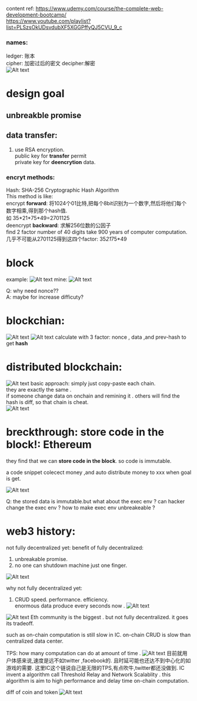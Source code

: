 content ref: https://www.udemy.com/course/the-complete-web-development-bootcamp/  
https://www.youtube.com/playlist?list=PLSzsOkUDsvdubXF5XGGPffyQJ5CVU_9_c
### names:  
ledger: 账本  
cipher: 加密过后的密文 decipher:解密  
![Alt text](image-12.png)
# design goal
## unbreakble promise
## data transfer:
1. use RSA encryption.  
public key for **transfer** permit  
private key for **deencrytion** data.  


### encryt methods:
Hash:  SHA-256 Cryptographic Hash Algorithm  
This method is like:  
encrypt **forward**: 将1024个01比特,把每个8bit识别为一个数字,然后将他们每个数字相乘,得到那个hash值.   
如  35\*21\*75\*49=2701125  
deencrypt **backward**: 求解256位数的公因子   
find 2 factor number of 40 digits  take 900 years of computer computation.      
几乎不可能从2701125得到这四个factor: 35*21*75*49  


# block
example:
![Alt text](image-13.png)
mine:
![Alt text](image-14.png)

Q: why need nonce??   
A: maybe for increase difficuty?


# blockchian:

![Alt text](image-16.png)
![Alt text](image-15.png)
calculate with 3 factor:  nonce , data ,and prev-hash to get **hash**

# distributed blockchain:
![Alt text](image-17.png)
basic approach:
simply just copy-paste each chain.  
they are exactly the same .  
if someone change data on onchain and remining it . others will find the hash is diff, so that chain is cheat.  
![Alt text](image-18.png)


# breckthrough: store code in the block!: Ethereum
they find that we can **store code in the block**.
so code is immutable.

a code snippet colecect money ,and auto distribute money to xxx when goal is get.

![Alt text](image-19.png)

Q: the  stored data  is immutable.but what about the exec env ? can hacker change the exec env ? 
how to make exec env unbreakeable ?


# web3 history:
not fully decentralized yet:
benefit of fully decentralized:
1. unbreakable promise.
2. no one can shutdown machine just one finger.

![Alt text](image-20.png)

why not fully decentralized yet:  
1. CRUD speed. performance. efficiency.  
enormous data produce every seconds now .
![Alt text](image-21.png)

![Alt text](image-22.png)
Eth community is the biggest .
but not fully decentralized.
it goes its tradeoff.

such as on-chain computation is still slow in IC.
on-chain CRUD is slow than centralized data center.

TPS: how many computation can do at amount of time .
![Alt text](image-23.png)
目前就用户体感来说,速度是远不如twitter ,facebook的.
且时延可能也还达不到中心化的如游戏的需要.
这里IC这个链说自己是无限的TPS,有点吹牛,twitter都还没做到.
IC invent a algorithm call Threshold Relay and Network Scalablity . this algorithm is aim to high performance and delay time on-chain computation.


diff of coin and token
![Alt text](image-24.png)